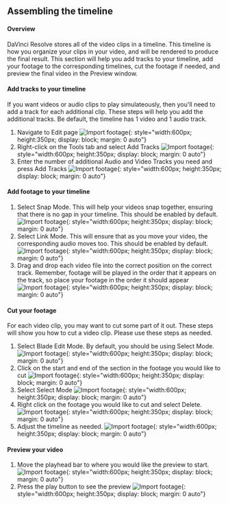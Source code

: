 ## Assembling the timeline

#### Overview

DaVinci Resolve stores all of the video clips in a timeline. This timeline is how you organize your clips in your video, and will be rendered to produce the final result. This section will help you add tracks to your timeline, add your footage to the corresponding timelines, cut the footage if needed, and preview the final video in the Preview window.

#### Add tracks to your timeline

If you want videos or audio clips to play simulateously, then you'll need to add a track for each additional clip. These steps will help you add the additional tracks. Be default, the timeline has 1 video and 1 audio track.

1. Navigate to Edit page
![Import footage](./assets/timeline/navigate_to_edit_page-ezgif.com-video-to-gif-converter.gif){: style="width:600px; height:350px; display: block; margin: 0 auto"}
2. Right-click on the Tools tab and select Add Tracks
![Import footage](./assets/timeline/navigate_to_add_tracks-ezgif.com-video-to-gif-converter.gif){: style="width:600px; height:350px; display: block; margin: 0 auto"}
3. Enter the number of additional Audio and Video Tracks you need and press Add Tracks
![Import footage](./assets/timeline/add_tracks-ezgif.com-video-to-gif-converter.gif){: style="width:600px; height:350px; display: block; margin: 0 auto"}


#### Add footage to your timeline

1. Select Snap Mode. This will help your videos snap together, ensuring that there is no gap in your timeline. This should be enabled by default.
![Import footage](./assets/timeline/enable_snapping-ezgif.com-video-to-gif-converter.gif){: style="width:600px; height:350px; display: block; margin: 0 auto"}
2. Select Link Mode. This will ensure that as you move your video, the corresponding audio moves too. This should be enabled by default.
![Import footage](./assets/timeline/enable_link-ezgif.com-video-to-gif-converter.gif){: style="width:600px; height:350px; display: block; margin: 0 auto"}
3. Drag and drop each video file into the correct position on the correct track. Remember, footage will be played in the order that it appears on the track, so place your footage in the order it should appear
![Import footage](./assets/timeline/add_footage_to_timeline-ezgif.com-video-to-gif-converter.gif){: style="width:600px; height:350px; display: block; margin: 0 auto"}


#### Cut your footage

For each video clip, you may want to cut some part of it out. These steps will show you how to cut a video clip. Please use these steps as needed.


1. Select Blade Edit Mode. By default, you should be using Select Mode.
![Import footage](./assets/timeline/select_blade_mode-ezgif.com-video-to-gif-converter.gif){: style="width:600px; height:350px; display: block; margin: 0 auto"}
2. Click on the start and end of the section in the footage you would like to cut
![Import footage](./assets/timeline/click_start_and_end-ezgif.com-video-to-gif-converter.gif){: style="width:600px; height:350px; display: block; margin: 0 auto"}
3. Select Select Mode
![Import footage](./assets/timeline/select_select_mode-ezgif.com-video-to-gif-converter.gif){: style="width:600px; height:350px; display: block; margin: 0 auto"}
4. Right click on the footage you would like to cut and select Delete.
![Import footage](./assets/timeline/delete_clip-ezgif.com-video-to-gif-converter.gif){: style="width:600px; height:350px; display: block; margin: 0 auto"}
5. Adjust the timeline as needed.
![Import footage](./assets/timeline/adjust_timeline-ezgif.com-video-to-gif-converter.gif){: style="width:600px; height:350px; display: block; margin: 0 auto"}

#### Preview your video

1. Move the playhead bar to where you would like the preview to start.
![Import footage](./assets/timeline/move_playhead_bar-ezgif.com-video-to-gif-converter.gif){: style="width:600px; height:350px; display: block; margin: 0 auto"}
2. Press the play button to see the preview
![Import footage](./assets/timeline/play_preview-ezgif.com-video-to-gif-converter.gif){: style="width:600px; height:350px; display: block; margin: 0 auto"}
